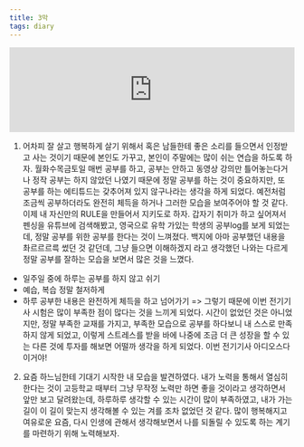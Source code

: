 ```yaml
---
title: 3막
tags: diary
---
```

<center>
<iframe width="100%" height="150" src="https://www.youtube.com/embed/l8tKsfIO2n8" title="YouTube video player" frameborder="0" allow="accelerometer; autoplay; clipboard-write; encrypted-media; gyroscope; picture-in-picture" allowfullscreen></iframe>
</center>

1. 어차피 잘 살고 행복하게 살기 위해서 혹은 남들한테 좋은 소리를 들으면서 인정받고 사는 것이기 때문에 본인도 가꾸고, 본인이 주말에는 많이 쉬는 연습을 하도록 하자. 월화수목금토일 매번 공부를 하고, 공부는 안하고 동영상 강의만 틀어놓는다거나 정작 공부는 하지 않았던 나였기 때문에 정말 공부를 하는 것이 중요하지만, 또 공부를 하는 에티튜드는 갖추어져 있지 않구나라는 생각을 하게 되었다. 예전처럼 조금씩 공부하더라도 완전히 체득을 하거나 그러한 모습을 보여주어야 할 것 같다. 이제 내 자신만의 RULE을 만들어서 지키도로 하자. 갑자기 취미가 하고 싶어져서 펜싱을 유튜브에 검색해봤고, 영국으로 유학 가있는 학생의 공부log를 보게 되었는데, 정말 공부를 위한 공부를 한다는 것이 느껴졌다. 백지에 아마 공부했던 내용을 촤르르르륵 썼던 것 같던데, 그냥 들으면 이해하겠지 라고 생각했던 나와는 다르게 정말 공부를 잘하는 모습을 보면서 많은 것을 느꼈다.
- 일주일 중에 하루는 공부를 하지 않고 쉬기
- 예습, 복습 정말 철저하게
- 하루 공부한 내용은 완전하게 체득을 하고 넘어가기
=> 그렇기 때문에 이번 전기기사 시험은 많이 부족한 점이 많다는 것을 느끼게 되었다. 시간이 없었던 것은 아니었지만, 정말 부족한 교재를 가지고, 부족한 모습으로 공부를 하다보니 내 스스로 만족하지 않게 되었고, 이렇게 스트레스를 받을 바에 나중에 조금 더 큰 성장을 할 수 있는 다른 것에 투자를 해보면 어떨까 생각을 하게 되었다. 이번 전기기사 아디오스다 이거야!

2. 요즘 하느님한테 기대기 시작한 내 모습을 발견하였다. 내가 노력을 통해서 열심히 한다는 것이 고등학교 때부터 그냥 무작정 노력만 하면 좋을 것이라고 생각하면서 앞만 보고 달려왔는데, 하루하루 생각할 수 있는 시간이 많이 부족하였고, 내가 가는 길이 이 길이 맞는지 생각해볼 수 있는 겨를 조차 없었던 것 같다. 많이 행복해지고 여유로운 요즘, 다시 인생에 관해서 생각해보면서 나를 되돌릴 수 있도록 하는 계기를 마련하기 위해 노력해보자. 